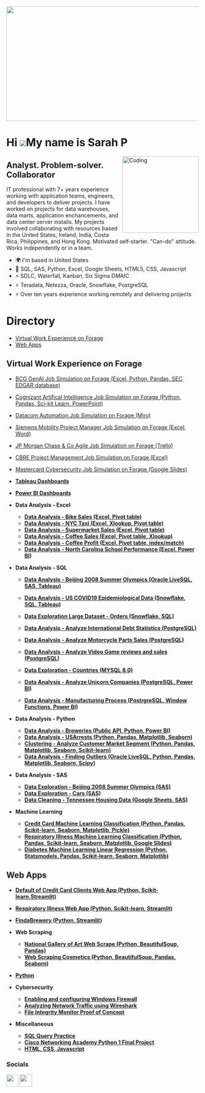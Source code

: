 <img width = "800" height = "300" src ="https://github.com/Sarah269/sarah269/assets/132937964/483bf753-acb3-405d-a66a-a725d955bcbc">






Hi ![](https://user-images.githubusercontent.com/18350557/176309783-0785949b-9127-417c-8b55-ab5a4333674e.gif)My name is Sarah P
===============================================================================================================================

<img align="right" alt="Coding" width="200" src="https://media2.giphy.com/media/scZPhLqaVOM1qG4lT9/giphy.gif?cid=ecf05e47u9l5irab02w61weq5moapnz7q8b9ci71whhbwdsc&ep=v1_gifs_search&rid=giphy.gif&ct=g">

Analyst. Problem-solver. Collaborator
-------------------------------------------------------

IT professional with 7+ years experience working with application teams, engineers, and developers to deliver projects. I have worked on projects for data warehouses, data marts, application enchancements, and data center server installs. My projects involved collaborating with resources based in the United States, Ireland, India, Costa Rica, Philippines, and Hong Kong.  Motivated self-starter.  "Can-do" attitude. Works independently or in a team.

*   🌍  I'm based in United States
*   🧠  SQL, SAS, Python, Excel, Google Sheets, HTML5, CSS, Javascript
*   ⚡  SDLC, Waterfall, Kanban, Six Sigma DMAIC
*   ⚡  Teradata, Netezza, Oracle, Snowflake, PostgreSQL
*   ⚡  Over ten years experience working remotely and delivering projects

# Directory
- [Virtual Work Experience on Forage](#virtual-work-experience-on-forage)
- [Web Apps](#web-apps)






## Virtual Work Experience on Forage
  - [BCG GenAI Job Simulation on Forage (Excel, Python, Pandas, SEC EDGAR database)](https://github.com/Sarah269/bug-free-eureka/tree/main/BCG%20GenAI)
  - [Cognizant Artifical Intelligence Job Simulation on Forage (Python, Pandas, Sci-kit Learn, PowerPoint)](https://github.com/Sarah269/bug-free-eureka/tree/main/CognizantAI)
  - [Datacom Automation Job Simulation on Forage (Miro)](https://github.com/Sarah269/bug-free-eureka/tree/main/DatacomAutomation)
  - [Siemens Mobility Project Manager Job Simulation on Forage (Excel, Word)](https://github.com/Sarah269/bug-free-eureka/tree/main/Siemens)
  - [JP Morgan Chase & Co Agile Job Simulation on Forage (Trello)](https://github.com/Sarah269/bug-free-eureka/tree/main/JPMC%20Agile)
  - [CBRE Project Management Job Simulation on Forage (Excel)](https://github.com/Sarah269/bug-free-eureka/tree/main)
  - [Mastercard Cybersecurity Job Simulation on Forage (Google Slides)](https://.com/Sarah269/bug-free-eureka/tree/main/Mastercard%20Cybersecurity)

- <b>[Tableau Dashboards](https://public.tableau.com/app/profile/s.pfeiffer2269/vizzes)</b>

- <b>[Power BI Dashboards](https://github.com/Sarah269/supreme-fiesta)

- <b>Data Analysis - Excel</b>
   - [Data Analysis - Bike Sales (Excel, Pivot table)](https://github.com/Sarah269/glowing-dollop/tree/main/Bike%20Sales)
   - [Data Analysis - NYC Taxi (Excel, Xlookup, Pivot table)](https://github.com/Sarah269/glowing-dollop/tree/main/NYC%20Taxi)
   - [Data Analysis - Supermarket Sales (Excel, Pivot table)](https://github.com/Sarah269/glowing-dollop/tree/main/SupermarketSales)
   - [Data Analysis - Coffee Sales (Excel, Pivot table, Xlookup)](https://github.com/Sarah269/glowing-dollop/tree/main/Coffee%20Sales)
   - [Data Analysis - Coffee Profit (Excel, Pivot table, index/match)](https://github.com/Sarah269/glowing-dollop/tree/main/Coffee%20Profit)
   - [Data Analysis - North Carolina School Performance (Excel, Power BI)](https://github.com/Sarah269/glowing-dollop/tree/main/NC%20School%20Performance)

- <b>Data Analysis - SQL</b>
  - [Data Analysis - Beijing 2008 Summer Olympics (Oracle LiveSQL, SAS, Tableau)](https://github.com/Sarah269/Olympics-Data-Exploration)
  - [Data Analysis - US COVID19 Epidemiological Data (Snowflake, SQL, Tableau)](https://github.com/Sarah269/Data-Cleaning-COVID19)
  - [Data Exploration Large Dataset - Orders (Snowflake, SQL)](https://github.com/Sarah269/Data-Exploration-Orders)
 
  - [Data Analysis - Analyze International Debt Statistics (PostgreSQL)](https://github.com/Sarah269/glowing-dollop/tree/main/International%20Debt)
  - [Data Analysis - Analyze Motorcycle Parts Sales (PostgreSQL)](https://github.com/Sarah269/glowing-dollop/tree/main/Motorcycle%20Sales)
  - [Data Analysis - Analyze Video Game reviews and sales (PostgreSQL)](https://github.com/Sarah269/glowing-dollop/tree/main/Video%20Games)
  - [Data Exploration - Countries (MYSQL 8.0)](https://github.com/Sarah269/glowing-dollop/tree/main/Countries)
  - [Data Analysis - Analyze Unicorn Companies (PostgreSQL, Power BI)](https://github.com/Sarah269/glowing-dollop/tree/main/Unicorn%20Companies)
  - [Data Analysis - Manufacturing Process (PostrgreSQL, Window Functions, Power BI)](https://github.com/Sarah269/glowing-dollop/tree/main/Manufacturing%20Process)

- <b>Data Analysis - Python</b>
  - [Data Analysis - Breweries (Public API, Python, Power BI)](https://github.com/Sarah269/glowing-dollop/tree/main/Breweries)
  - [Data Analysis - USArrests (Python, Pandas, Matplotlib, Seaborn)](https://github.com/Sarah269/glowing-dollop/tree/main/USArrests)
  - [Clustering - Analyze Customer Market Segment (Python, Pandas, Matplotlib, Seaborn, Scikit-learn)](https://github.com/Sarah269/glowing-dollop/tree/main/CustomerSegment)
  - [Data Analysis - Finding Outliers (Oracle LiveSQL, Python, Pandas, Matplotlib, Seaborn, Scipy)](https://github.com/Sarah269/glowing-dollop/tree/main/Outliers)

- <b>Data Analysis - SAS</b>
    - [Data Exploration - Beijing 2008 Summer Olympics (SAS)](https://github.com/Sarah269/Olympics-Data-Exploration/tree/main/SAS)
    - [Data Exploration - Cars (SAS)](https://github.com/Sarah269/Data-Exploration-Cars)
    - [Data Cleaning - Tennessee Housing Data (Google Sheets, SAS)](https://github.com/Sarah269/Data-Cleaning-Project)

- <b> Machine Learning</b>
   - [Credit Card Machine Learning Classification (Python, Pandas, Scikit-learn, Seaborn, Matplotlib, Pickle)](https://github.com/Sarah269/glowing-dollop/tree/main/Credit%20Card%20Machine%20Learning)
  - [Respiratory Illness Machine Learning Classification (Python, Pandas, Scikit-learn, Seaborn, Matplotlib, Google Slides)](https://github.com/Sarah269/glowing-dollop/tree/main/Respiratory%20Illness)
  - [Diabetes Machine Learning Linear Regression (Python, Statsmodels, Pandas, Scikit-learn, Seaborn, Matplotlib)](https://github.com/Sarah269/glowing-dollop/tree/main/Diabetes)
    
## Web Apps
  - [Default of Credit Card Clients Web App (Python, Scikit-learn,Streamlit)](https://github.com/Sarah269/Turbo-guacamole?files=1)
  - [Respiratory Illness Web App (Python, Scikit-learn, Streamlit)](https://github.com/Sarah269/AmazingLavender/tree/main)
  - [FindaBrewery (Python, Streamlit)](https://github.com/Sarah269/probable-octo-robot)

- <b> Web Scraping</b>
   -  [National Gallery of Art Web Scrape (Python, BeautifulSoup, Pandas)](https://github.com/Sarah269/glowing-dollop/tree/main/Gallery%20of%20Art)
   - [Web Scraping Cosmetics (Python, BeautifulSoup, Pandas, Seaborn)](https://github.com/Sarah269/glowing-dollop/tree/main/WebScrape%20Cosmetics)
 
-  <b>[Python](https://github.com/Sarah269/stunning-guacamole)</b>
 
- <b> Cybersecurity</b>
  - [Enabling and configuring Windows Firewall](https://github.com/Sarah269/potential-cyber-doodle/tree/main/MS%20Firewall)
  - [Analyzing Network Traffic using Wireshark](https://github.com/Sarah269/potential-cyber-doodle/tree/main/Analyze%20Network%20Traffic)
  - [File Integrity Monitor Proof of Concept](https://github.com/Sarah269/potential-cyber-doodle/tree/main/FIM)
  
- <b> Miscellaneous </b>
  - [SQL Query Practice](https://github.com/Sarah269/SQL)
  - [Cisco Networking Academy Python 1 Final Project](https://github.com/Sarah269/Python_TicTacToe)
  - [HTML, CSS, Javascript](https://github.com/Sarah269/verbose-doodle/tree/main)

  


### Socials
<p align="left"> <a href="https://www.github.com/Sarah269" target="_blank" rel="noreferrer"><img src="https://raw.githubusercontent.com/danielcranney/readme-generator/main/public/icons/socials/github.svg" width="32" height="32" /></a> <a href="https://www.linkedin.com/in/sarahpfeifferpm/" target="_blank" rel="noreferrer"><img src="https://raw.githubusercontent.com/danielcranney/readme-generator/main/public/icons/socials/linkedin.svg" width="32" height="32" /></a></p>
